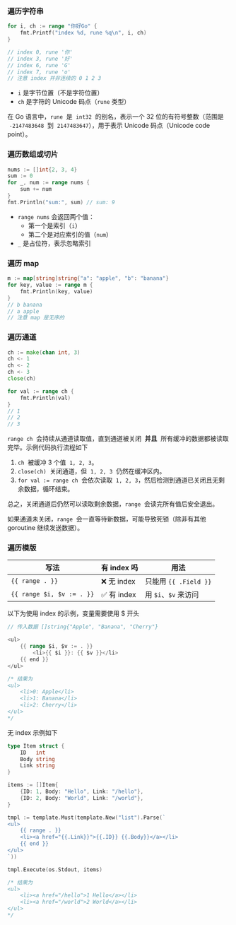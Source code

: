 ### 遍历字符串

```go
for i, ch := range "你好Go" {
    fmt.Printf("index %d, rune %q\n", i, ch)
}

// index 0, rune '你'
// index 3, rune '好'
// index 6, rune 'G'
// index 7, rune 'o'
// 注意 index 并非连续的 0 1 2 3
```

- `i` 是字节位置（不是字符位置）
- `ch` 是字符的 Unicode 码点（`rune` 类型）

在 Go 语言中，`rune`  是  `int32`  的别名，表示一个 32 位的有符号整数（范围是  `-2147483648`  到  `2147483647`），用于表示 Unicode 码点（Unicode code point）。

### 遍历数组或切片

```go
nums := []int{2, 3, 4}
sum := 0
for _, num := range nums {
    sum += num
}
fmt.Println("sum:", sum) // sum: 9
```

- `range nums` 会返回两个值：
    - 第一个是索引（`i`）
    - 第二个是对应索引的值（`num`）
- `_` 是占位符，表示忽略索引

### 遍历 map

```go
m := map[string]string{"a": "apple", "b": "banana"}
for key, value := range m {
    fmt.Println(key, value)
}
// b banana
// a apple
// 注意 map 是无序的
```

### 遍历通道

```go
ch := make(chan int, 3)
ch <- 1
ch <- 2
ch <- 3
close(ch)

for val := range ch {
    fmt.Println(val)
}
// 1
// 2
// 3
```

`range ch`  会持续从通道读取值，直到通道被关闭  **并且**  所有缓冲的数据都被读取完毕。示例代码执行流程如下

1. `ch`  被缓冲 3 个值  `1, 2, 3`。
2. `close(ch)`  关闭通道，但  `1, 2, 3`  仍然在缓冲区内。
3. `for val := range ch`  会依次读取  `1, 2, 3`，然后检测到通道已关闭且无剩余数据，循环结束。

总之，关闭通道后仍然可以读取剩余数据，`range`  会读完所有值后安全退出。

如果通道未关闭，`range`  会一直等待新数据，可能导致死锁（除非有其他 goroutine 继续发送数据）。

### 遍历模版

| 写法                        | 有 index 吗 | 用法                 |
| ------------------------- | --------- | ------------------ |
| `{{ range . }}`           | ❌ 无 index | 只能用 `{{ .Field }}` |
| `{{ range $i, $v := . }}` | ✅ 有 index | 用 `$i`、`$v` 来访问    |

以下为使用 index 的示例，变量需要使用 $ 开头

```go
// 传入数据 []string{"Apple", "Banana", "Cherry"}

<ul>
    {{ range $i, $v := . }}
        <li>{{ $i }}: {{ $v }}</li>
    {{ end }}
</ul>

/* 结果为
<ul>
    <li>0: Apple</li>
    <li>1: Banana</li>
    <li>2: Cherry</li>
</ul>
*/
```

无 index 示例如下

```go
type Item struct {
    ID   int
    Body string
    Link string
}

items := []Item{
    {ID: 1, Body: "Hello", Link: "/hello"},
    {ID: 2, Body: "World", Link: "/world"},
}

tmpl := template.Must(template.New("list").Parse(`
<ul>
    {{ range . }}
    <li><a href="{{.Link}}">{{.ID}} {{.Body}}</a></li>
    {{ end }}
</ul>
`))

tmpl.Execute(os.Stdout, items)

/* 结果为
<ul>
    <li><a href="/hello">1 Hello</a></li>
    <li><a href="/world">2 World</a></li>
</ul>
*/
```

